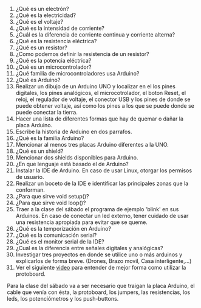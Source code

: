 1. ¿Qué es un electrón?
2. ¿Qué es la electricidad?
3. ¿Qué es el voltaje?
4. ¿Qué es la intensidad de corriente?
5. ¿Cuál es la diferencia de corriente continua y corriente alterna?
6. ¿Qué es la resistencia eléctrica?
7. ¿Qué es un resistor?
8. ¿Como podemos definir la resistencia de un resistor?
8. ¿Qué es la potencia eléctrica?
9. ¿Qué es un microcontrolador?
10. ¿Qué familia de microcontroladores usa Arduino?
11. ¿Qué es Arduino?
12. Realizar un dibujo de un Arduino UNO y localizar en el los pines digitales, los pines analógicos, el microcotrolador, el boton Reset, el reloj, el regulador de voltaje, el conector USB y los pines de donde se puede obtener voltaje, así como los pines a los que se puede donde se puede conectar la tierra.
13. Hacer una lista de diferentes formas que hay de quemar o dañar la placa Arduino.
14. Escribe la historia de Arduino en dos parrafos.
15. ¿Qué es la familia Arduino?
16. Mencionar al menos tres placas Arduino diferentes a la UNO.
17. ¿Qué es un shield?
18. Mencionar dos shields disponibles para Arduino.
19. ¿En que lenguaje está basado el de Arduino?
20. Instalar la IDE de Arduino. En caso de usar Linux, otorgar los permisos de usuario.
21. Realizar un boceto de la IDE e identificar las principales zonas que la conforman.
22. ¿Para que sirve void setup()?
23. ¿Para que sirve void loop()?
24. Traer a la clase del sábado el programa de ejemplo 'blink' en sus Arduinos. En caso de conectar un led externo, tener cuidado de usar una resistencia apropiada para evitar que se queme.
25. ¿Qué es la temporización en Arduino?
26. ¿Qué es la comunicación serial?
27. ¿Qué es el monitor serial de la IDE?
28. ¿Cual es la diferencia entre señales digitales y analógicas?
29. Investigar tres proyectos en donde se utilice uno o más arduinos y explicarlos de forma breve. (Drones, Brazo movil, Casa interligente,...)
30. Ver el siguiente [video](https://www.youtube.com/watch?v=ulsv7uxDZoc) para entender de mejor forma como utilizar la protoboard.

Para la clase del sábado va a ser necesario que traigan la placa Arduino, el cable que venía con ésta, la protoboard, los jumpers, las resistencias, los leds, los potenciómetros y los push-buttons.